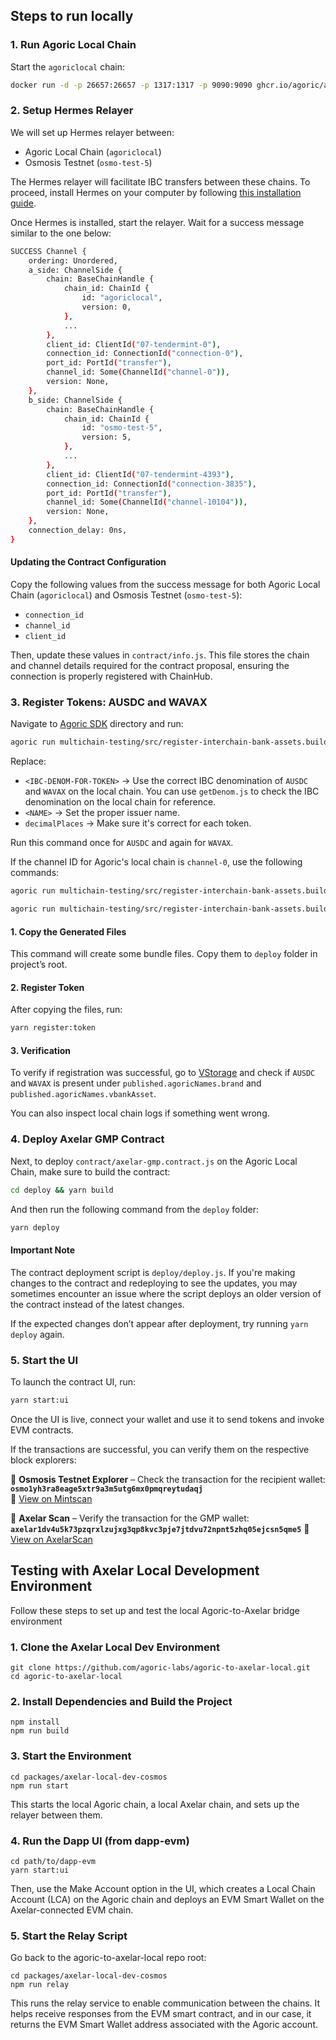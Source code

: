 ## Steps to run locally

### 1. Run Agoric Local Chain

Start the `agoriclocal` chain:

```bash
docker run -d -p 26657:26657 -p 1317:1317 -p 9090:9090 ghcr.io/agoric/agoric-3-proposals:latest
```

### 2. Setup Hermes Relayer

We will set up Hermes relayer between:

- Agoric Local Chain (`agoriclocal`)
- Osmosis Testnet (`osmo-test-5`)

The Hermes relayer will facilitate IBC transfers between these chains. To proceed, install Hermes on your computer by following [this installation guide](https://hermes.informal.systems/quick-start/installation.html#install-by-downloading).

Once Hermes is installed, start the relayer. Wait for a success message similar to the one below:

```bash
SUCCESS Channel {
    ordering: Unordered,
    a_side: ChannelSide {
        chain: BaseChainHandle {
            chain_id: ChainId {
                id: "agoriclocal",
                version: 0,
            },
            ...
        },
        client_id: ClientId("07-tendermint-0"),
        connection_id: ConnectionId("connection-0"),
        port_id: PortId("transfer"),
        channel_id: Some(ChannelId("channel-0")),
        version: None,
    },
    b_side: ChannelSide {
        chain: BaseChainHandle {
            chain_id: ChainId {
                id: "osmo-test-5",
                version: 5,
            },
            ...
        },
        client_id: ClientId("07-tendermint-4393"),
        connection_id: ConnectionId("connection-3835"),
        port_id: PortId("transfer"),
        channel_id: Some(ChannelId("channel-10104")),
        version: None,
    },
    connection_delay: 0ns,
}
```

#### Updating the Contract Configuration

Copy the following values from the success message for both Agoric Local Chain (`agoriclocal`) and Osmosis Testnet (`osmo-test-5`):

- `connection_id`
- `channel_id`
- `client_id`

Then, update these values in `contract/info.js`. This file stores the chain and channel details required for the contract proposal, ensuring the connection is properly registered with ChainHub.

### 3. Register Tokens: AUSDC and WAVAX

Navigate to [Agoric SDK](https://github.com/Agoric/agoric-sdk) directory and run:

```bash
agoric run multichain-testing/src/register-interchain-bank-assets.builder.js --assets='[{"denom":"ibc/<IBC-DENOM-FOR-TOKEN>","issuerName":"<NAME>","decimalPlaces":6}]'
```

Replace:

- `<IBC-DENOM-FOR-TOKEN>` → Use the correct IBC denomination of `AUSDC` and `WAVAX` on the local chain. You can use `getDenom.js` to check the IBC denomination on the local chain for reference.
- `<NAME>` → Set the proper issuer name.
- `decimalPlaces` → Make sure it's correct for each token.

Run this command once for `AUSDC` and again for `WAVAX`.

If the channel ID for Agoric's local chain is `channel-0`, use the following commands:

```bash
agoric run multichain-testing/src/register-interchain-bank-assets.builder.js --assets='[{"denom":"ibc/94EB1E9A676004E74ECF47F8E4BF183F4017CE0630A4D1AC7C7D9EB9CD6A3D53","issuerName":"AUSDC","decimalPlaces":6}]'
```

```bash
agoric run multichain-testing/src/register-interchain-bank-assets.builder.js --assets='[{"denom":"ibc/3C870A71004EAD01A29709B779FECBB9F150559B1276825584E149596BD450DE","issuerName":"WAVAX","decimalPlaces":18}]'
```

#### 1. Copy the Generated Files

This command will create some bundle files. Copy them to `deploy` folder in project’s root.

#### 2. Register Token

After copying the files, run:

```bash
yarn register:token
```

#### 3. Verification

To verify if registration was successful, go to [VStorage](https://toliaqat.github.io/vstorage/?path=published.agoricNames.brand&endpoint=http%3A%2F%2Flocalhost%3A26657&height=null) and check if `AUSDC` and `WAVAX` is present under `published.agoricNames.brand` and `published.agoricNames.vbankAsset`.

You can also inspect local chain logs if something went wrong.

### 4. Deploy Axelar GMP Contract

Next, to deploy `contract/axelar-gmp.contract.js` on the Agoric Local Chain, make sure to build the contract:

```bash
cd deploy && yarn build
```

And then run the following command from the `deploy` folder:

```bash
yarn deploy
```

#### Important Note

The contract deployment script is `deploy/deploy.js`. If you're making changes to the contract and redeploying to see the updates, you may sometimes encounter an issue where the script deploys an older version of the contract instead of the latest changes.

If the expected changes don’t appear after deployment, try running `yarn deploy` again.

### 5. Start the UI

To launch the contract UI, run:

```bash
yarn start:ui
```

Once the UI is live, connect your wallet and use it to send tokens and invoke EVM contracts.

If the transactions are successful, you can verify them on the respective block explorers:

🔹 **Osmosis Testnet Explorer** – Check the transaction for the recipient wallet:  
**`osmo1yh3ra8eage5xtr9a3m5utg6mx0pmqreytudaqj`**  
🔗 [View on Mintscan](https://www.mintscan.io/osmosis-testnet/address/osmo1yh3ra8eage5xtr9a3m5utg6mx0pmqreytudaqj)

🔹 **Axelar Scan** – Verify the transaction for the GMP wallet:  
**`axelar1dv4u5k73pzqrxlzujxg3qp8kvc3pje7jtdvu72npnt5zhq05ejcsn5qme5`**
🔗 [View on AxelarScan](https://testnet.axelarscan.io/account/axelar1dv4u5k73pzqrxlzujxg3qp8kvc3pje7jtdvu72npnt5zhq05ejcsn5qme5)

## Testing with Axelar Local Development Environment

Follow these steps to set up and test the local Agoric-to-Axelar bridge environment

### 1. Clone the Axelar Local Dev Environment

```
git clone https://github.com/agoric-labs/agoric-to-axelar-local.git
cd agoric-to-axelar-local

```

### 2. Install Dependencies and Build the Project

```
npm install
npm run build

```

### 3. Start the Environment

```
cd packages/axelar-local-dev-cosmos
npm run start

```

This starts the local Agoric chain, a local Axelar chain, and sets up the relayer between them.

### 4. Run the Dapp UI (from dapp-evm)

```
cd path/to/dapp-evm
yarn start:ui

```

Then, use the Make Account option in the UI, which creates a Local Chain Account (LCA) on the Agoric chain and deploys an EVM Smart Wallet on the Axelar-connected EVM chain.

### 5. Start the Relay Script

Go back to the agoric-to-axelar-local repo root:

```
cd packages/axelar-local-dev-cosmos
npm run relay

```

This runs the relay service to enable communication between the chains. It helps receive responses from the EVM smart contract, and in our case, it returns the EVM Smart Wallet address associated with the Agoric account.
